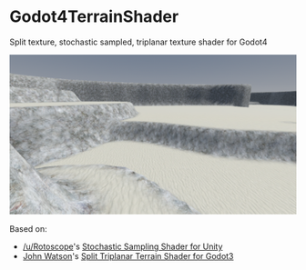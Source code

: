 # Godot4TerrainShader
Split texture, stochastic sampled, triplanar texture shader for Godot4

![An example screenshot of the terrain shader](https://github.com/acegiak/Godot4TerrainShader/raw/main/screenshots/terrainshader.png)

Based on:
 * [/u/Rotoscope](https://www.reddit.com/user/rotoscope-/)'s [Stochastic Sampling Shader for Unity](https://www.reddit.com/r/Unity3D/comments/dhr5g2/i_made_a_stochastic_texture_sampling_shader/)
 * [John Watson](https://twitter.com/yafd)'s [Split Triplanar Terrain Shader for Godot3](https://github.com/jotson/godot3-triplanar-terrain-demo)
